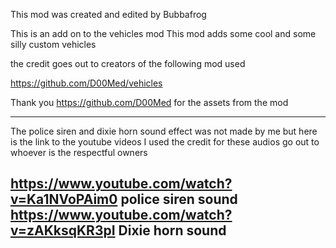 This mod was created and edited by Bubbafrog

This is an add on to the vehicles mod This mod adds some cool and some silly custom vehicles

the credit goes out to creators of the following mod used

https://github.com/D00Med/vehicles


Thank you https://github.com/D00Med for the assets from the mod

--------------------------------------------------------------------------
The police siren and dixie horn sound effect was not made by me but here is the link to the youtube videos I used the credit for these audios go out to whoever is the respectful owners

https://www.youtube.com/watch?v=Ka1NVoPAim0 police siren sound
https://www.youtube.com/watch?v=zAKksqKR3pI Dixie horn sound
---------------------------------------------------------------------------
